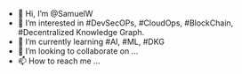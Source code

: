 - 👋 Hi, I’m @SamuelW
- 👀 I’m interested in #DevSecOPs, #CloudOps, #BlockChain, #Decentralized Knowledge Graph.
- 🌱 I’m currently learning #AI, #ML, #DKG
- 💞️ I’m looking to collaborate on ...
- 📫 How to reach me ...

<!---
swamala/swamala is a ✨ special ✨ repository because its `README.md` (this file) appears on your GitHub profile.
You can click the Preview link to take a look at your changes.
--->
